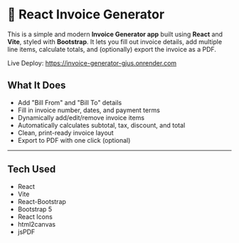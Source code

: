 # 🧾 React Invoice Generator

This is a simple and modern **Invoice Generator app** built using **React** and **Vite**, styled with **Bootstrap**.
It lets you fill out invoice details, add multiple line items, calculate totals, and (optionally) export the invoice as a PDF.

Live Deploy: https://invoice-generator-gjus.onrender.com

## What It Does

- Add "Bill From" and "Bill To" details
- Fill in invoice number, dates, and payment terms
- Dynamically add/edit/remove invoice items
- Automatically calculates subtotal, tax, discount, and total
- Clean, print-ready invoice layout
- Export to PDF with one click (optional)

---

## Tech Used

- React
- Vite
- React-Bootstrap
- Bootstrap 5
- React Icons
- html2canvas
- jsPDF


